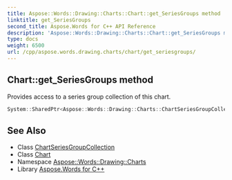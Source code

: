 ```yaml
---
title: Aspose::Words::Drawing::Charts::Chart::get_SeriesGroups method
linktitle: get_SeriesGroups
second_title: Aspose.Words for C++ API Reference
description: 'Aspose::Words::Drawing::Charts::Chart::get_SeriesGroups method. Provides access to a series group collection of this chart in C++.'
type: docs
weight: 6500
url: /cpp/aspose.words.drawing.charts/chart/get_seriesgroups/
---
```

## Chart::get_SeriesGroups method


Provides access to a series group collection of this chart.

```cpp
System::SharedPtr<Aspose::Words::Drawing::Charts::ChartSeriesGroupCollection> Aspose::Words::Drawing::Charts::Chart::get_SeriesGroups()
```

## See Also

* Class [ChartSeriesGroupCollection](../../chartseriesgroupcollection/)
* Class [Chart](../)
* Namespace [Aspose::Words::Drawing::Charts](../../)
* Library [Aspose.Words for C++](../../../)
